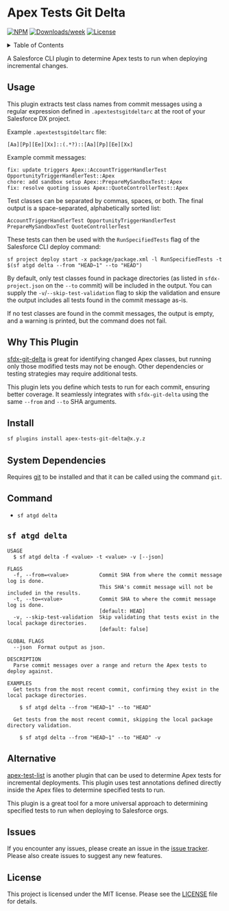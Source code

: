 # Apex Tests Git Delta

[![NPM](https://img.shields.io/npm/v/apex-tests-git-delta.svg?label=apex-tests-git-delta)](https://www.npmjs.com/package/apex-tests-git-delta) [![Downloads/week](https://img.shields.io/npm/dw/apex-tests-git-delta.svg)](https://npmjs.org/package/apex-tests-git-delta) [![License](https://img.shields.io/badge/License-MIT-yellow.svg)](https://raw.githubusercontent.com/mcarvin8/apex-tests-git-delta/main/LICENSE.md)

<!-- TABLE OF CONTENTS -->
<details>
  <summary>Table of Contents</summary>

- [Usage](#usage)
- [Why This Plugin](#why-this-plugin)
- [Install](#install)
- [System Dependencies](#system-dependencies)
- [Command](#command)
  - [`sf atgd delta`](#sf-atgd-delta)
- [Alternative](#alternative)
- [Issues](#issues)
- [License](#license)
</details>

A Salesforce CLI plugin to determine Apex tests to run when deploying incremental changes.

## Usage

This plugin extracts test class names from commit messages using a regular expression defined in `.apextestsgitdeltarc` at the root of your Salesforce DX project.

Example `.apextestsgitdeltarc` file:

```
[Aa][Pp][Ee][Xx]::(.*?)::[Aa][Pp][Ee][Xx]
```

Example commit messages:

```
fix: update triggers Apex::AccountTriggerHandlerTest OpportunityTriggerHandlerTest::Apex
chore: add sandbox setup Apex::PrepareMySandboxTest::Apex
fix: resolve quoting issues Apex::QuoteControllerTest::Apex
```

Test classes can be separated by commas, spaces, or both. The final output is a space-separated, alphabetically sorted list:

```
AccountTriggerHandlerTest OpportunityTriggerHandlerTest PrepareMySandboxTest QuoteControllerTest
```

These tests can then be used with the `RunSpecifiedTests` flag of the Salesforce CLI deploy command:

```
sf project deploy start -x package/package.xml -l RunSpecifiedTests -t $(sf atgd delta --from "HEAD~1" --to "HEAD")
```

By default, only test classes found in package directories (as listed in `sfdx-project.json` on the `--to` commit) will be included in the output. You can supply the `-v`/`--skip-test-validation` flag to skip the validation and ensure the output includes all tests found in the commit message as-is.

If no test classes are found in the commit messages, the output is empty, and a warning is printed, but the command does not fail.

## Why This Plugin

[sfdx-git-delta](https://github.com/scolladon/sfdx-git-delta) is great for identifying changed Apex classes, but running only those modified tests may not be enough. Other dependencies or testing strategies may require additional tests.

This plugin lets you define which tests to run for each commit, ensuring better coverage. It seamlessly integrates with `sfdx-git-delta` using the same `--from` and `--to` SHA arguments.

## Install

```bash
sf plugins install apex-tests-git-delta@x.y.z
```

## System Dependencies

Requires [git](https://git-scm.com/downloads) to be installed and that it can be called using the command `git`.

## Command

- `sf atgd delta`

## `sf atgd delta`

```
USAGE
  $ sf atgd delta -f <value> -t <value> -v [--json]

FLAGS
  -f, --from=<value>          Commit SHA from where the commit message log is done.
                              This SHA's commit message will not be included in the results.
  -t, --to=<value>            Commit SHA to where the commit message log is done.
                              [default: HEAD]
  -v, --skip-test-validation  Skip validating that tests exist in the local package directories.
                              [default: false]

GLOBAL FLAGS
  --json  Format output as json.

DESCRIPTION
  Parse commit messages over a range and return the Apex tests to deploy against.

EXAMPLES
  Get tests from the most recent commit, confirming they exist in the local package directories.

    $ sf atgd delta --from "HEAD~1" --to "HEAD"

  Get tests from the most recent commit, skipping the local package directory validation.

    $ sf atgd delta --from "HEAD~1" --to "HEAD" -v
```

## Alternative

[apex-test-list](https://github.com/renatoliveira/apex-test-list) is another plugin that can be used to determine Apex tests for incremental deployments. This plugin uses test annotations defined directly inside the Apex files to determine specified tests to run.

This plugin is a great tool for a more universal approach to determining specified tests to run when deploying to Salesforce orgs.

## Issues

If you encounter any issues, please create an issue in the [issue tracker](https://github.com/mcarvin8/apex-tests-git-delta/issues). Please also create issues to suggest any new features.

## License

This project is licensed under the MIT license. Please see the [LICENSE](https://raw.githubusercontent.com/mcarvin8/apex-tests-git-delta/main/LICENSE.md) file for details.
